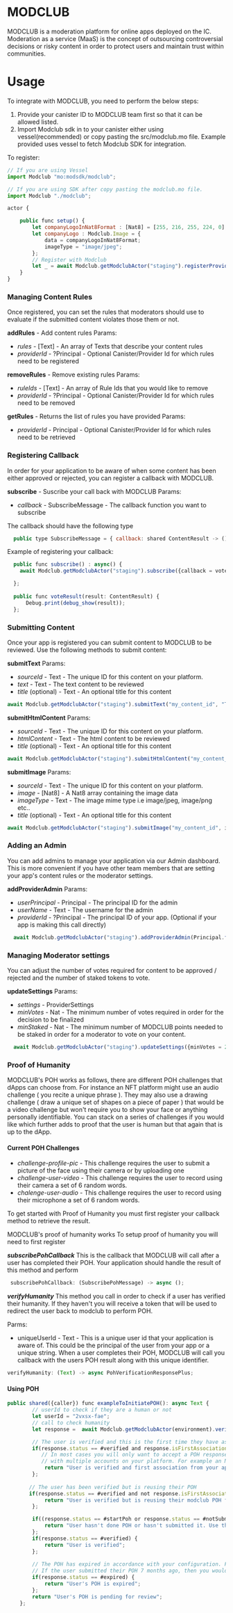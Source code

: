 # MODCLUB

MODCLUB is a moderation platform for online apps deployed on the IC. Moderation as a service (MaaS) is the concept of outsourcing controversial decisions or risky content in order to protect users and maintain trust within communities.


# Usage
To integrate with MODCLUB, you need to perform the below steps:
1. Provide your canister ID to MODCLUB team first so that it can be allowed listed.
2. Import Modclub sdk in to your canister either using vessel(recommended) or copy pasting the src/modclub.mo file. Example provided uses vessel to fetch Modclub SDK for integration.

To register:
```js
// If you are using Vessel
import Modclub "mo:modsdk/modclub";

// If you are using SDK after copy pasting the modclub.mo file.
import Modclub "./modclub";

actor {

    public func setup() {
        let companyLogoInNat8Format : [Nat8] = [255, 216, 255, 224, 0];
        let companyLogo : Modclub.Image = {
            data = companyLogoInNat8Format;
            imageType = "image/jpeg";
        };
        // Register with Modclub
        let _ = await Modclub.getModclubActor("staging").registerProvider("AppName", "AppDescription", ?companyLogo);
    }
}
```

### Managing Content Rules

Once registered, you can set the rules that moderators should use to evaluate if the submitted content violates those them or not.

**addRules** - Add content rules
Params:
- *rules* - [Text] - An array of Texts that describe your content rules
- *providerId* - ?Principal - Optional Canister/Provider Id for which rules need to be registered

**removeRules** - Remove existing rules
Params:
- *ruleIds* - [Text] - An array of Rule Ids that you would like to remove
- *providerId* - ?Principal - Optional Canister/Provider Id for which rules need to be removed

**getRules** - Returns the list of rules you have provided
Params:
- *providerId* - Principal - Optional Canister/Provider Id for which rules need to be retrieved


### Registering Callback
In order for your application to be aware of when some content has been either approved or rejected, you can register a callback with MODCLUB.

**subscribe** - Suscribe your call back with MODCLUB
Params:
- *callback* - SubscribeMessage - The callback function you want to subscribe

The callback should have the following type
```js
  public type SubscribeMessage = { callback: shared ContentResult -> (); };
```

Example of registering your callback:
```js
  public func subscribe() : async() {
    await Modclub.getModclubActor("staging").subscribe({callback = voteResult;});

  };
    
  public func voteResult(result: ContentResult) {
      Debug.print(debug_show(result));
  };
```

### Submitting Content

Once your app is registered you can submit content to MODCLUB to be reviewed. Use the following methods to submit content:

**submitText**
Params:
- *sourceId* - Text - The unique ID for this content on your platform. 
- *text* - Text - The text content to be reviewed
- *title* (optional) - Text - An optional title for this content

```js
await Modclub.getModclubActor("staging").submitText("my_content_id", "Text content to be reviewed", ?"Title of content");
```

**submitHtmlContent**
Params:
- *sourceId* - Text - The unique ID for this content on your platform. 
- *htmlContent* - Text - The html content to be reviewed
- *title* (optional) - Text - An optional title for this content

```js
await Modclub.getModclubActor("staging").submitHtmlContent("my_content_id_123", "<p>Text content to be reviewed</p><img src='/image.png'/>", ?"Title of content");
```

**submitImage**
Params:
- *sourceId* - Text - The unique ID for this content on your platform. 
- *image* - [Nat8] - A Nat8 array containing the image data 
- *imageType* - Text - The image mime type i.e image/jpeg, image/png etc..
- *title* (optional) - Text - An optional title for this content

```js
await Modclub.getModclubActor("staging").submitImage("my_content_id", imageData, "image/png", ?"Title of Image Content");
```

### Adding an Admin
You can add admins to manage your application via our Admin dashboard. This is more convenient if you have other team members that are setting your app's content rules or the moderator settings.

**addProviderAdmin**
Params:
- *userPrincipal* - Principal - The principal ID for the admin
- *userName* - Text - The username for the admin
- *providerId* - ?Principal - The principal ID of your app. (Optional if your app is making this call directly) 

```js
  await Modclub.getModclubActor("staging").addProviderAdmin(Principal.fromText("YOUR_STOIC_PRINCIPAL_ID"), "moderator", null);
```
### Managing Moderator settings
You can adjust the number of votes required for content to be approved / rejected and the number of staked tokens to vote.

**updateSettings**
Params:
- *settings* - ProviderSettings
- *minVotes* - Nat - The minimum number of votes required in order for the decision to be finalized
- *minStaked* - Nat - The minimum number of MODCLUB points needed to be staked in order for a moderator to vote on your content.

```js
  await Modclub.getModclubActor("staging").updateSettings({minVotes = 2; minStaked = 100});
```

### Proof of Humanity

MODCLUB's POH works as follows, there are different POH challenges that dApps can choose from. For instance an NFT platform might use an audio challenge ( you recite a unique phrase ). They may also use a drawing challenge ( draw a unique set of shapes on a piece of paper ) that would be a video challenge but won't require you to show your face or anything personally identifiable. You can stack on a series of challenges if you would like which further adds to proof that the user is human but that again that is up to the dApp.

#### Current POH Challenges
- *challenge-profile-pic* - This challenge requires the user to submit a picture of the face using their camera or by uploading one
- *challenge-user-video* - This challenge requires the user to record using their camera a set of 6 random words. 
- *chalenge-user-audio* - This challenge requires the user to record using their microphone a set of 6 random words. 

To get started with Proof of Humanity you must first register your callback method to retrieve the result.


MODCLUB's proof of humanity works To setup proof of humanity you will need to first register

***subscribePohCallback***
This is the callback that MODCLUB will call after a user has completed their POH. Your application should handle the result of this method and perform 

```js
 subscribePohCallback: (SubscribePohMessage) -> async ();
 ```

***verifyHumanity***
This method you call in order to check if a user has verified their humanity. If they haven't you will receive a token that will be used to redirect the user back to modclub to perform POH.

Parms:
- uniqueUserId - Text - This is a unique user id that your application is aware of. This could be the principal of the user from your app or a unique string. When a user completes their POH, MODCLUB will call you callback with the users POH result along with this unique identifier.

```js
verifyHumanity: (Text) -> async PohVerificationResponsePlus;
```

#### Using POH

```js
public shared({caller}) func exampleToInitiatePOH(): async Text {
        // userId to check if they are a human or not
        let userId = "2vxsx-fae";
        // call to check humanity
        let response =  await Modclub.getModclubActor(environment).verifyHumanity(userId);

        // The user is verified and this is the first time they have associated their account on your application to their modclub POH.
        if(response.status == #verified and response.isFirstAssociation) {
           // In most cases you will only want to accept a POH response that has isFirstAssociation = true so that a user can't reuse their POH 
           // with multiple accounts on your platform. For example an NFT allowlist will want the first association of an account to be accepted.
            return "User is verified and first association from your app to modclub";
        };
        
       // The user has been verified but is reusing their POH 
       if(response.status == #verified and not response.isFirstAssociation) {
            return "User is verified but is reusing their modclub POH for another account on your platofrm";
        };

        if((response.status == #startPoh or response.status == #notSubmitted) and response.isFirstAssociation) {
            return "User hasn't done POH or hasn't submitted it. Use this token to start POH: " # Option.get(response.token, "");
        };
        if(response.status == #verified) {
            return "User is verified";
        };
        
        // The POH has expired in accordance with your configuration. For instance you may only accept POH that was submitted in the last 6 months
        // If the user submitted their POH 7 months ago, then you would receive a status of #expired
        if(response.status == #expired) {
            return "User's POH is expired";
        };
        return "User's POH is pending for review";
    };
```
   
